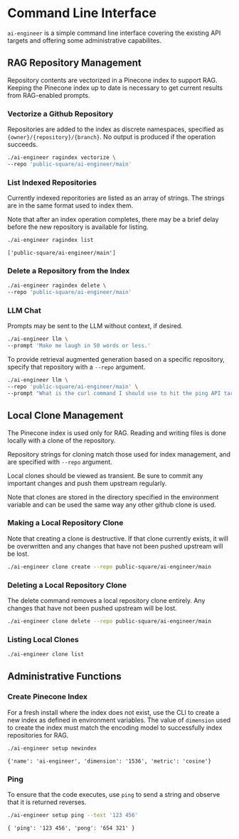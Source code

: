 # Command Line Interface
`ai-engineer` is a simple command line interface covering the existing API
targets and offering some administrative capabilites.

## RAG Repository Management
Repository contents are vectorized in a Pinecone index to support RAG.
Keeping the Pinecone index up to date is necessary to get current results
from RAG-enabled prompts.

### Vectorize a Github Repository
Repositories are added to the index as discrete namespaces, specified as
`{owner}/{repository}/{branch}`. No output is produced if the operation
succeeds.

```bash
./ai-engineer ragindex vectorize \
--repo 'public-square/ai-engineer/main'
```

### List Indexed Repositories
Currently indexed reporitories are listed as an array of strings. The strings
are in the same format used to index them.

Note that after an index operation completes, there may be a brief delay before
the new repository is available for listing.

```bash
./ai-engineer ragindex list
```

```
['public-square/ai-engineer/main']
```

### Delete a Repository from the Index
```bash
./ai-engineer ragindex delete \
--repo 'public-square/ai-engineer/main'
```

### LLM Chat
Prompts may be sent to the LLM without context, if desired.

```bash
./ai-engineer llm \
--prompt 'Make me laugh in 50 words or less.'
```

To provide retrieval augmented generation based on a specific repository,
specify that repository with a `--repo` argument.

```bash
./ai-engineer llm \
--repo 'public-square/ai-engineer/main' \
--prompt "What is the curl command I should use to hit the ping API target?"
```

## Local Clone Management
The Pinecone index is used only for RAG. Reading and writing files is done
locally with a clone of the repository.

Repository strings for cloning match those used for index management, and
are specified with  `--repo` argument.

Local clones should be viewed as transient. Be sure to commit any important
changes and push them upstream regularly.

Note that clones are stored in the directory specified in the environment
variable and can be used the same way any other github clone is used.

### Making a Local Repository Clone
Note that creating a clone is destructive. If that clone currently exists,
it will be overwritten and any changes that have not been pushed upstream will
be lost.

```bash
./ai-engineer clone create --repo public-square/ai-engineer/main
```

### Deleting a Local Repository Clone
The delete command removes a local repository clone entirely. Any changes that
have not been pushed upstream will be lost.

```bash
./ai-engineer clone delete --repo public-square/ai-engineer/main
```

### Listing Local Clones

```bash
./ai-engineer clone list
```

## Administrative Functions

### Create Pinecone Index
For a fresh install where the index does not exist, use the CLI to create
a new index as defined in environment variables. The value of `dimension` used
to create the index must match the encoding model to successfully index
repositories for RAG.

```bash
./ai-engineer setup newindex
```

```
{'name': 'ai-engineer', 'dimension': '1536', 'metric': 'cosine'}
```

### Ping
To ensure that the code executes, use `ping` to send a string and observe that
it is returned reverses.
```bash
./ai-engineer setup ping --text '123 456'
```

```
{ 'ping': '123 456', 'pong': '654 321' }
```
